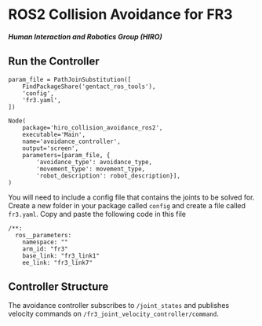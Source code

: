 # ROS2 Collision Avoidance for FR3
#### *Human Interaction and Robotics Group (HIRO)*

## Run the Controller

```
param_file = PathJoinSubstitution([
    FindPackageShare('gentact_ros_tools'),
    'config',
    'fr3.yaml',
])

Node(
    package='hiro_collision_avoidance_ros2',
    executable='Main',
    name='avoidance_controller',
    output='screen',
    parameters=[param_file, {
        'avoidance_type': avoidance_type, 
        'movement_type': movement_type, 
        'robot_description': robot_description}],
)
```

You will need to include a config file that contains the joints to be solved for. Create a new folder in your package called `config` and create a file called `fr3.yaml`. Copy and paste the following code in this file
```
/**:
  ros__parameters:
    namespace: ""
    arm_id: "fr3"
    base_link: "fr3_link1"
    ee_link: "fr3_link7"
```

## Controller Structure
The avoidance controller subscribes to `/joint_states` and publishes velocity commands on `/fr3_joint_velocity_controller/command`. 
